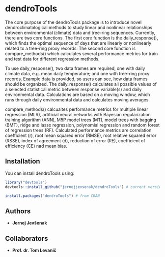 
<!-- README.md is generated from README.Rmd. Please edit that file -->
dendroTools
===========

The core purpose of the dendroTools package is to introduce novel dendroclimatological methods to study linear and nonlinear relationships between environmental (climate) data and tree-ring sequences. Currently, there are two core functions. The first core function is the daily\_response(), which finds the optimal sequence of days that are linearly or nonlinearly related to a tree-ring proxy records. The second core function is compare\_methods() which calculates several performance metrics for train and test data for different regression methods.

To use daily\_response(), two data frames are required, one with daily climate data, e.g. mean daily temperature; and one with tree-ring proxy records. Example data is provided, so users can see, how data frames should be organized. The daily\_response() calculates all possible values of a selected statistical metric between response variable(s) and daily environmental data. Calculations are based on a moving window, which runs through daily environmental data and calculates moving averages.

compare\_methods() calcualtes performance metrics for multiple linear regression (MLR), artificial neural networks with Bayesian regularization training algorithm (ANN), M5P model trees (MT), model trees with bagging (BMT), ridge and lasso regression, polynomial regression and random forest of regression trees (RF). Calculated performance metrics are correlation coefficient (r), root mean squared error (RMSE), root relative squared error (RSSE), index of agreement (d), reduction of error (RE), coefficient of efficiency (CE) nad mean bias.

Installation
------------

You can install dendroTools using:

``` r
library("devtools")
devtools::install_github("jernejjevsenak/dendroTools") # current version under development

install.packages("dendroTools") # from CRAN
```

Authors
-------

-   **Jernej Jevšenak**

Collaborators
-------------

-   **Prof. dr. Tom Levanič**
